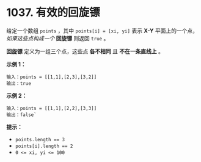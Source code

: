 # 1037. 有效的回旋镖

给定一个数组 `points` ，其中 `points[i] = [xi, yi]` 表示 **X-Y** 平面上的一个点，_如果这些点构成一个_ **回旋镖** 则返回 `true` 。

**回旋镖** 定义为一组三个点，这些点 **各不相同** 且 **不在一条直线上** 。

**示例 1：**

```
输入：points = [[1,1],[2,3],[3,2]]
输出：true
```

**示例 2：**

```
输入：points = [[1,1],[2,2],[3,3]]
输出：false`
```

**提示：**

- `points.length == 3`
- `points[i].length == 2`
- `0 <= xi, yi <= 100`
